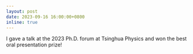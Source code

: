 ```yaml
---
layout: post
date: 2023-09-16 16:00:00+0800
inline: true
---
```


I gave a talk at the 2023 Ph.D. forum at Tsinghua Physics and won the best oral presentation prize!